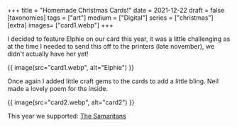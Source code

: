+++
title = "Homemade Christmas Cards!"
date = 2021-12-22
draft =  false
[taxonomies]
tags = ["art"]
medium = ["Digital"]
series = ["christmas"]
[extra]
images= ["card1.webp"]
+++

I decided to feature Elphie on our card this year, it was a little challenging as at the time I needed to send this off to the printers (late november), we didn't actually have her yet!

{{ image(src="card1.webp", alt="Elphie") }}

Once again I added little craft gems to the cards to add a little bling. Neil made a lovely poem for ths inside.

{{ image(src="card2.webp", alt="card2") }}

This year we supported: [The Samaritans](https://www.samaritans.org/)
